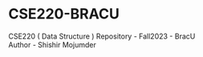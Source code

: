 # CSE220-BRACU
CSE220 ( Data Structure ) Repository - Fall2023 - BracU <br>
Author - Shishir Mojumder
